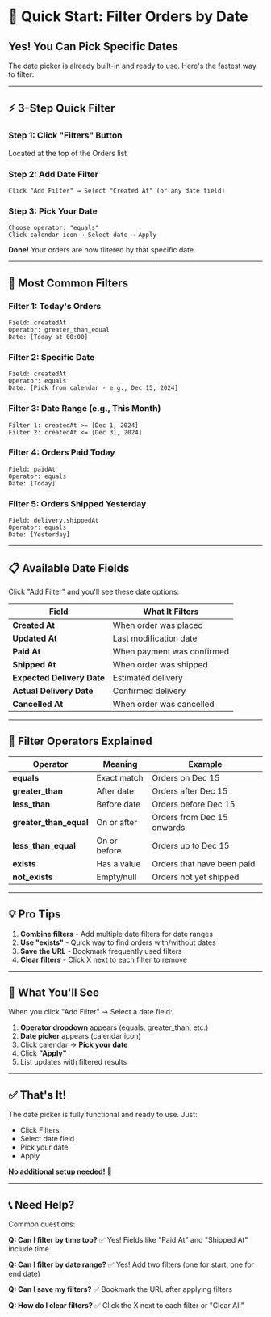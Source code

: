 # 📅 Quick Start: Filter Orders by Date

## Yes! You Can Pick Specific Dates

The date picker is already built-in and ready to use. Here's the fastest way to filter:

---

## ⚡ 3-Step Quick Filter

### Step 1: Click "Filters" Button
Located at the top of the Orders list

### Step 2: Add Date Filter
```
Click "Add Filter" → Select "Created At" (or any date field)
```

### Step 3: Pick Your Date
```
Choose operator: "equals"
Click calendar icon → Select date → Apply
```

**Done!** Your orders are now filtered by that specific date.

---

## 🎯 Most Common Filters

### Filter 1: Today's Orders
```
Field: createdAt
Operator: greater_than_equal
Date: [Today at 00:00]
```

### Filter 2: Specific Date
```
Field: createdAt
Operator: equals
Date: [Pick from calendar - e.g., Dec 15, 2024]
```

### Filter 3: Date Range (e.g., This Month)
```
Filter 1: createdAt >= [Dec 1, 2024]
Filter 2: createdAt <= [Dec 31, 2024]
```

### Filter 4: Orders Paid Today
```
Field: paidAt
Operator: equals
Date: [Today]
```

### Filter 5: Orders Shipped Yesterday
```
Field: delivery.shippedAt
Operator: equals
Date: [Yesterday]
```

---

## 📋 Available Date Fields

Click "Add Filter" and you'll see these date options:

| Field | What It Filters |
|-------|----------------|
| **Created At** | When order was placed |
| **Updated At** | Last modification date |
| **Paid At** | When payment was confirmed |
| **Shipped At** | When order was shipped |
| **Expected Delivery Date** | Estimated delivery |
| **Actual Delivery Date** | Confirmed delivery |
| **Cancelled At** | When order was cancelled |

---

## 🔧 Filter Operators Explained

| Operator | Meaning | Example |
|----------|---------|---------|
| **equals** | Exact match | Orders on Dec 15 |
| **greater_than** | After date | Orders after Dec 15 |
| **less_than** | Before date | Orders before Dec 15 |
| **greater_than_equal** | On or after | Orders from Dec 15 onwards |
| **less_than_equal** | On or before | Orders up to Dec 15 |
| **exists** | Has a value | Orders that have been paid |
| **not_exists** | Empty/null | Orders not yet shipped |

---

## 💡 Pro Tips

1. **Combine filters** - Add multiple date filters for date ranges
2. **Use "exists"** - Quick way to find orders with/without dates
3. **Save the URL** - Bookmark frequently used filters
4. **Clear filters** - Click X next to each filter to remove

---

## 🎨 What You'll See

When you click "Add Filter" → Select a date field:

1. **Operator dropdown** appears (equals, greater_than, etc.)
2. **Date picker** appears (calendar icon)
3. Click calendar → **Pick your date**
4. Click **"Apply"**
5. List updates with filtered results

---

## ✅ That's It!

The date picker is fully functional and ready to use. Just:
- Click Filters
- Select date field
- Pick your date
- Apply

**No additional setup needed!** 🎉

---

## 📞 Need Help?

Common questions:

**Q: Can I filter by time too?**
✅ Yes! Fields like "Paid At" and "Shipped At" include time

**Q: Can I filter by date range?**
✅ Yes! Add two filters (one for start, one for end date)

**Q: Can I save my filters?**
✅ Bookmark the URL after applying filters

**Q: How do I clear filters?**
✅ Click the X next to each filter or "Clear All"
